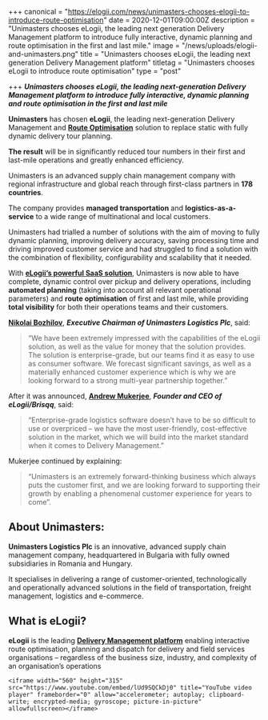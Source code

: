 +++
canonical = "https://elogii.com/news/unimasters-chooses-elogii-to-introduce-route-optimisation"
date = 2020-12-01T09:00:00Z
description = "Unimasters chooses eLogii, the leading next generation Delivery Management platform to introduce fully interactive, dynamic planning and route optimisation in the first and last mile."
image = "/news/uploads/elogii-and-unimasters.png"
title = "Unimasters chooses eLogii, the leading next generation Delivery Management platform"
titletag = "Unimasters chooses eLogii to introduce route optimisation"
type = "post"

+++
**_Unimasters chooses eLogii, the leading next-generation Delivery Management platform to introduce fully interactive, dynamic planning and route optimisation in the first and last mile_**

**Unimasters** has chosen **eLogii**, the leading next-generation Delivery Management and [**Route Optimisation**](https://elogii.com/blog/guide-to-route-optimization-software/ "Route optimization software") solution to replace static with fully dynamic delivery tour planning.

**The result** will be in significantly reduced tour numbers in their first and last-mile operations and greatly enhanced efficiency.

Unimasters is an advanced supply chain management company with regional infrastructure and global reach through first-class partners in **178 countries**.

The company provides **managed transportation** and **logistics-as-a-service** to a wide range of multinational and local customers.

Unimasters had trialled a number of solutions with the aim of moving to fully dynamic planning, improving delivery accuracy, saving processing time and driving improved customer service and had struggled to find a solution with the combination of flexibility, configurability and scalability that it needed.

With [**eLogii’s powerful SaaS solution**](https://elogii.com/platform "delivery management saas platform"), Unimasters is now able to have complete, dynamic control over pickup and delivery operations, including **automated planning** (taking into account all relevant operational parameters) and **route optimisation** of first and last mile, while providing **total visibility** for both their operations teams and their customers.

[**Nikolai Bozhilov**](https://www.linkedin.com/in/nikolai-bozhilov-0b11643/?originalSubdomain=bg "Nikolai Bozhilov"), **_Executive Chairman of Unimasters Logistics Plc_**, said:

> “We have been extremely impressed with the capabilities of the eLogii solution, as well as the value for money that the solution provides. The solution is enterprise-grade, but our teams find it as easy to use as consumer software. We forecast significant savings, as well as a materially enhanced customer experience which is why we are looking forward to a strong multi-year partnership together.”

After it was announced, [**Andrew Mukerjee**](https://www.linkedin.com/in/andrew-mukerjee-93246822/?originalSubdomain=uk "Andrew Mukerjee"), **_Founder and CEO of eLogii/Brisqq_**, said:

> “Enterprise-grade logistics software doesn’t have to be so difficult to use or overpriced – we have the most user-friendly, cost-effective solution in the market, which we will build into the market standard when it comes to Delivery Management.”

Mukerjee continued by explaining:

> “Unimasters is an extremely forward-thinking business which always puts the customer first, and we are looking forward to supporting their growth by enabling a phenomenal customer experience for years to come”.

## About Unimasters:

**Unimasters Logistics Plc** is an innovative, advanced supply chain management company, headquartered in Bulgaria with fully owned subsidiaries in Romania and Hungary.

It specialises in delivering a range of customer-oriented, technologically and operationally advanced solutions in the field of transportation, freight management, logistics and e-commerce.

## What is eLogii?

**eLogii** is the leading [**Delivery Management platform**](https://elogii.com/blog/delivery-management-platforms/ "delivery management platform") enabling interactive route optimisation, planning and dispatch for delivery and field services organisations – regardless of the business size, industry, and complexity of an organisation’s operations

    <iframe width="560" height="315" src="https://www.youtube.com/embed/lUd9SQCkDj0" title="YouTube video player" frameborder="0" allow="accelerometer; autoplay; clipboard-write; encrypted-media; gyroscope; picture-in-picture" allowfullscreen></iframe>